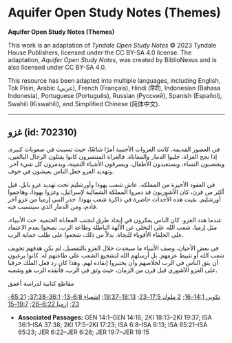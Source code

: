 # Aquifer Open Study Notes (Themes)

**Aquifer Open Study Notes (Themes)**

This work is an adaptation of *Tyndale Open Study Notes* © 2023 Tyndale House Publishers, licensed under the CC BY\-SA 4\.0 license. The adaptation, *Aquifer Open Study Notes*, was created by BiblioNexus and is also licensed under CC BY\-SA 4\.0\.

This resource has been adapted into multiple languages, including English, Tok Pisin, Arabic (عربي), French (Français), Hindi (हिंदी), Indonesian (Bahasa Indonesia), Portuguese (Português), Russian (Русский), Spanish (Español), Swahili (Kiswahili), and Simplified Chinese (简体中文).



--------------------------------

## غزو (id: 702310)

في العصور القديمة، كانت الغزوات الأجنبية أمرًا شائعًا، حيث تسببت في صعوبات كبيرة. إذا نجح الغزاة، جلبوا الدمار والمعاناة. فالغزاة المنتصرون كانوا يقتلون الرجال البالغين، ويغتصبون النساء، ويستعبدون الأطفال، ويسرقون الأشياء الثمينة، ويدمرون كل شيء آخر. وتهديد الغزو جعل الناس يعيشون في خوف.

في العقود الأخيرة من المملكة، عاش شعب يهوذا وأورشليم تحت تهديد غزو بابل. قبل أكثر من قرن، كان الآشوريون قد دمروا المملكة الشمالية لإسرائيل، وغزوا يهوذا، وهاجموا أورشليم. بقيت هذه الأحداث حاضرة في ذاكرة شعب يهوذا. حذر النبي إرميا من غزو آخر قادم، ومن الدمار الذي سيتسبب فيه.

عندما هدد الغزو، كان الناس يفكرون في إيجاد طرق لتجنب المعاناة الحتمية. حث الأنبياء، مثل إرميا، شعب الله على التخلي عن الآلهة الباطلة وطاعة الرب. نصحوا بعدم الاعتماد على الحلفاء الأقوياء للنجاة. بدلاً من ذلك، شجعوا على طلب حماية الرب.

في بعض الأحيان، وصف الأنبياء ما سيحدث خلال الغزو بالتفصيل. لم يكن هدفهم تخويف شعب الله أو تثبيط عزمهم. بل أرسلهم الله لتشجيع الشعب على طاعتهم له. كانوا يرغبون أن يثق الناس في الرب لخلاصهم وأن يختبروا إنقاذه لهم. وهذا كان رد فعل الملك حزقيا على الغزو الآشوري قبل قرن من الزمان، حيث وثق في الرب، فأنقذه الرب هو وشعبه.

مقاطع كتابية لدراسة أعمق

[تكوين 14:1–16](https://ref.ly/Gen14:1-Gen14:16); [2 ملوك 17:5–23](https://ref.ly/2Kgs17:5-2Kgs17:23); [18:13–19:37](https://ref.ly/2Kgs18:13-2Kgs19:37); [إشعياء 6:8–13](https://ref.ly/Isa6:8-Isa6:13); [36:1–37:38](https://ref.ly/Isa36:1-Isa37:38); [65:21–23](https://ref.ly/Isa65:21-Isa65:23); [إرميا 6:22–26](https://ref.ly/Jer6:22-Jer6:26); [19:7–15](https://ref.ly/Jer19:7-Jer19:15)

* **Associated Passages:** GEN 14:1–GEN 14:16; 2KI 18:13–2KI 19:37; ISA 36:1–ISA 37:38; 2KI 17:5–2KI 17:23; ISA 6:8–ISA 6:13; ISA 65:21–ISA 65:23; JER 6:22–JER 6:26; JER 19:7–JER 19:15

